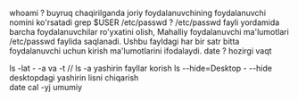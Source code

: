 whoami ?   buyruq chaqirilganda joriy foydalanuvchining foydalanuvchi nomini ko'rsatadi
grep $USER /etc/passwd  ?  /etc/passwd fayli yordamida barcha foydalanuvchilar ro'yxatini olish, 
Mahalliy foydalanuvchi ma'lumotlari /etc/passwd faylida saqlanadi. Ushbu fayldagi har bir satr bitta foydalanuvchi uchun kirish ma'lumotlarini ifodalaydi.
date ? hozirgi vaqt  

ls -lat - -a va -t  // ls -a yashirin fayllar korish 
ls --hide=Desktop - --hide    desktopdagi  yashirin lisni chiqarish   
date  cal -yj    umumiy
